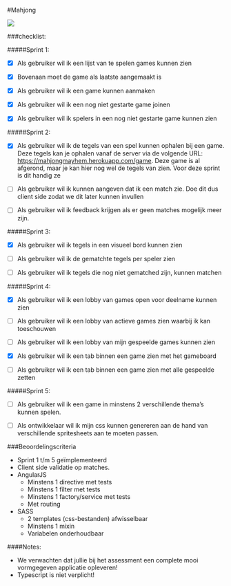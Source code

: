 #Mahjong

[![](https://img.shields.io/badge/rick-approved-ff69b4.svg)](https://www.youtube.com/watch?v=dQw4w9WgXcQ)

###checklist:

#####Sprint 1:
- [x] Als gebruiker wil ik een lijst van te spelen games kunnen zien

- [x] Bovenaan moet de game als laatste aangemaakt is

- [x] Als gebruiker wil ik een game kunnen aanmaken

- [x] Als gebruiker wil ik een nog niet gestarte game joinen

- [x] Als gebruiker wil ik spelers in een nog niet gestarte game kunnen zien



#####Sprint 2:
- [x] Als gebruiker wil ik de tegels van een spel kunnen ophalen bij een game.
         Deze tegels kan je ophalen vanaf de server via de volgende URL: https://mahjongmayhem.herokuapp.com/game.
         Deze game is al afgerond, maar je kan hier nog wel de tegels van zien. Voor deze sprint is dit handig ze

- [ ] Als gebruiker wil ik kunnen aangeven dat ik een match zie.
         Doe dit dus client side zodat we dit later kunnen invullen

- [ ] Als gebruiker wil ik feedback krijgen als er geen matches mogelijk meer zijn.



#####Sprint 3:
- [x] Als gebruiker wil ik tegels in een visueel bord kunnen zien

- [ ] Als gebruiker wil ik de gematchte tegels per speler zien

- [ ] Als gebruiker wil ik tegels die nog niet gematched zijn, kunnen matchen



#####Sprint 4:
- [x] Als gebruiker wil ik een lobby van games open voor deelname kunnen zien
   
- [ ]  Als gebruiker wil ik een lobby van actieve games zien waarbij ik kan toeschouwen
   
- [ ]  Als gebruiker wil ik een lobby van mijn gespeelde games kunnen zien

- [x] Als gebruiker wil ik een tab binnen een game zien met het gameboard
   
- [ ] Als gebruiker wil ik een tab binnen een game zien met alle gespeelde zetten 



#####Sprint 5:
- [ ]  Als gebruiker wil ik een game in minstens 2 verschillende thema’s kunnen spelen.
   
- [ ] Als ontwikkelaar wil ik mijn css kunnen genereren aan de hand van verschillende spritesheets aan te moeten passen. 




###Beoordelingscriteria
- Sprint 1 t/m 5 geïmplementeerd
- Client side validatie op matches.
- AngularJS 
  - Minstens 1 directive met tests
  - Minstens 1 filter met tests
  - Minstens 1 factory/service met tests
  - Met routing
- SASS
  - 2 templates (css-bestanden) afwisselbaar
  - Minstens 1 mixin
  - Variabelen onderhoudbaar

####Notes:
- We verwachten dat jullie bij het assessment een complete mooi vormgegeven applicatie opleveren!
- Typescript is niet verplicht!
